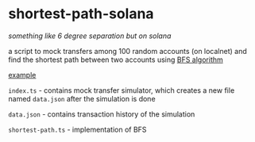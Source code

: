 # shortest-path-solana

_something like 6 degree separation but on solana_

a script to mock transfers among 100 random accounts (on localnet) and find the shortest path between two accounts using [BFS algorithm](https://en.wikipedia.org/wiki/Breadth-first_search)

[example](https://imgur.com/a/yM1vSlc)

`index.ts` - contains mock transfer simulator, which creates a new file named `data.json` after the simulation is done

`data.json` - contains transaction history of the simulation

`shortest-path.ts` - implementation of BFS
